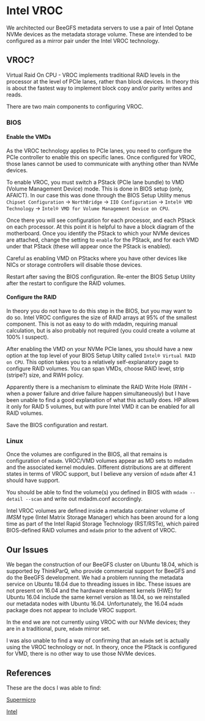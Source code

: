# Intel VROC
We architected our BeeGFS metadata servers to use a pair of Intel Optane NVMe devices as the metadata storage volume. These are intended to be configured as a mirror pair under the Intel VROC technology.

## VROC?
Virtual Raid On CPU - VROC implements traditional RAID levels in the processor at the level of PCIe lanes, rather than block devices. In theory this is about the fastest way to implement block copy and/or parity writes and reads.

There are two main components to configuring VROC.

### BIOS

#### Enable the VMDs
As the VROC technology applies to PCIe lanes, you need to configure the PCIe controller to enable this on specific lanes. Once configured for VROC, those lanes cannot be used to communicate with anything other than NVMe devices.

To enable VROC, you must switch a PStack (PCIe lane bundle) to VMD (Volume Management Device) mode. This is done in BIOS setup (only, AFAICT). In our case this was done through the BIOS Setup Utility menus `Chipset Configuration` -> `NorthBridge` -> `IIO Configuration` -> `Intel® VMD Technology` -> `Intel® VMD for Volume Management Device on CPU`.

Once there you will see configuration for each processor, and each PStack on each processor. At this point it is helpful to have a block diagram of the motherboard. Once you identify the PStack to which your NVMe devices are attached, change the setting to `enable` for the PStack, and for each VMD under that PStack (these will appear once the PStack is enabled).

Careful as enabling VMD on PStacks where you have other devices like NICs or storage controllers will disable those devices.

Restart after saving the BIOS configuration. Re-enter the BIOS Setup Utility after the restart to configure the RAID volumes.

#### Configure the RAID
In theory you do not have to do this step in the BIOS, but you may want to do so. Intel VROC configures the size of RAID arrays at 95% of the smallest component. This is not as easy to do with mdadm, requiring manual calculation, but is also probably not required (you could create a volume at 100% I suspect).

After enabling the VMD on your NVMe PCIe lanes, you should have a new option at the top level of your BIOS Setup Utilty called `Intel® Virtual RAID on CPU`. This option takes you to a relatively self-explanatory page to configure RAID volumes. You can span VMDs, choose RAID level, strip (stripe?) size, and RWH policy.

Apparently there is a mechanism to eliminate the RAID Write Hole (RWH - when a power failure and drive failure happen simultaneously) but I have been unable to find a good explanation of what this actually does. HP allows it only for RAID 5 volumes, but with pure Intel VMD it can be enabled for all RAID volumes.

Save the BIOS configuration and restart.

### Linux
Once the volumes are configured in the BIOS, all that remains is configuration of `mdadm`. VROC/VMD volumes appear as MD sets to mdadm and the associated kernel modules. Different distributions are at different states in terms of VROC support, but I believe any version of `mdadm` after 4.1 should have support.

You should be able to find the volume(s) you defined in BIOS with `mdadm --detail --scan` and write out mdadm.conf accordingly.

Intel VROC volumes are defined inside a metadata container volume of _IMSM_ type (Intel Matrix Storage Manager) which has been around for a long time as part of the Intel Rapid Storage Technology (RST/RSTe), which paired BIOS-defined RAID volumes and `mdadm` prior to the advent of VROC.

## Our Issues
We began the construction of our BeeGFS cluster on Ubuntu 18.04, which is supported by ThinkParQ, who provide commercial support for BeeGFS and do the BeeGFS development. We had a problem running the metadata service on Ubuntu 18.04 due to threading issues in libc. These issues are not present on 16.04 and the hardware enablement kernels (HWE) for Ubuntu 16.04 include the same kernel version as 18.04, so we reinstalled our metadata nodes with Ubuntu 16.04. Unfortunately, the 16.04 `mdadm` package does not appear to include VROC support.

In the end we are not currently using VROC with our NVMe devices; they are in a traditional, pure, `mdadm` mirror set.

I was also unable to find a way of confirming that an `mdadm` set is actually using the VROC technology or not. In theory, once the PStack is configured for VMD, there is no other way to use those NVMe devices.

## References
These are the docs I was able to find:

[Supermicro](https://www.supermicro.com/manuals/other/AOC-VROCxxxMOD.pdf)

[Intel](https://www.intel.com/content/dam/support/us/en/documents/memory-and-storage/ssd-software/Linux_VROC_6-0_User_Guide.pdf)
